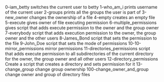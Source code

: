 0-iam_betty switches the current user to betty
1-who_am_i prints username of the current user
2-groups prints all the groups the user is part of
3-new_owner changes the ownership of a file
4-empty creates an empty file
5-execute gives owner of file executing permission
6-multiple_permissions gives script that adds execute permission to the owner and the group owner
7-everybody script that adds execution permission to the owner, the group owner and the other users
8-James_Bond script that sets the permission to the file
9-John_Doe script that sets the mode of permissions
10-10-mirror_permissions mirror permissions
11-directories_permissions  script that adds execute permission to all subdirectories of the current directory for the owner, the group owner and all other users
12-directory_permissions Create a script that creates a directory and sets permission for it
13-change_group change group ownership
100-change_owner_and_group change owner and group of directory files

